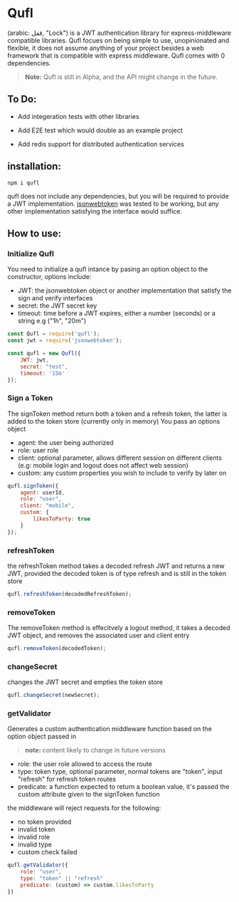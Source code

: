 # Qufl

(arabic: قفل, "Lock") is a JWT authentication library for express-middleware compatible libraries.
Qufl focues on being simple to use, unopinionated and flexible, it does not assume anything of your project
besides a web framework that is compatible with express middleware. Qufl comes with 0 dependencies.

>**Note:**  Qufl is still in Alpha, and the API might change in the future.

## To Do:

- Add integeration tests with other libraries

- Add E2E test which would double as an example project

- Add redis support for distributed authentication services


## installation:

``` npm i qufl ```

qufl does not include any dependencies, but you will be required to provide a JWT implementation.
[jsonwebtoken](https://github.com/auth0/node-jsonwebtoken) was tested to be working, but any other 
implementation satisfying the interface would suffice.

## How to use:

### Initialize Qufl

You need to initialize a qufl intance by pasing an option object to the constructor, options include:

- JWT: the jsonwebtoken object or another implementation that satisfy the sign and verify interfaces
- secret: the JWT secret key
- timeout: time before a JWT expires, either a number (seconds) or a string e.g ("1h", "20m")

```js
const Qufl = require('qufl');
const jwt = require('jsonwebtoken');

const qufl = new Qufl({
    JWT: jwt,
    secret: "test",
    timeout: '15m'
});
```

### Sign a Token

The signToken method return both a token and a refresh token, the latter is added to the token store (currently only in memory)
You pass an options object

- agent: the user being authorized
- role: user role
- client: optional parameter, allows different session on different clients (e.g: mobile login and logout does not affect web session)
- custom: any custom properties you wish to include to verify by later on

```js
qufl.signToken({
    agent: userId,
    role: "user",
    client: "mobile",
    custom: {
        likesToParty: true
    }
});
```

### refreshToken

the refreshToken method takes a decoded refresh JWT and returns a new JWT,
provided the decoded token is of type refresh and is still in the token store

```js
qufl.refreshToken(decodedRefreshToken);

```

### removeToken

The removeToken method is effecitvely a logout method, it takes a decoded JWT object, 
and removes the associated user and client entry

```js
qufl.removeToken(decodedToken);
```

### changeSecret

changes the JWT secret and empties the token store

```js
qufl.changeSecret(newSecret);
```

### getValidator

Generates a custom authentication middleware function based on the option object passed in

>**note:** content likely to change in future versions

- role: the user role allowed to access the route
- type: token type, optional parameter, normal tokens are "token", input "refresh" for refresh token routes
- predicate: a function expected to return a boolean value, it's passed the custom attribute given to the signToken function

the middleware will reject requests for the following:

- no token provided
- invalid token
- invalid role
- invalid type
- custom check failed

```js
qufl.getValidator({
    role: "user",
    type: "token" || "refresh"
    predicate: (custom) => custom.likesToParty
})
```